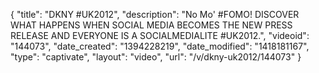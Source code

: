 {
    "title": "DKNY #UK2012",
    "description": "No Mo' #FOMO! DISCOVER WHAT HAPPENS WHEN SOCIAL MEDIA BECOMES THE NEW PRESS RELEASE AND EVERYONE IS A SOCIALMEDIALITE #UK2012.",
    "videoid": "144073",
    "date_created": "1394228219",
    "date_modified": "1418181167",
    "type": "captivate",
    "layout": "video",
    "url": "\/v\/dkny-uk2012\/144073"
}